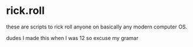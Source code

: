 # rick.roll
these are scripts to rick roll anyone on basically any modern computer OS.


dudes I made this when I was 12 so excuse my gramar 
